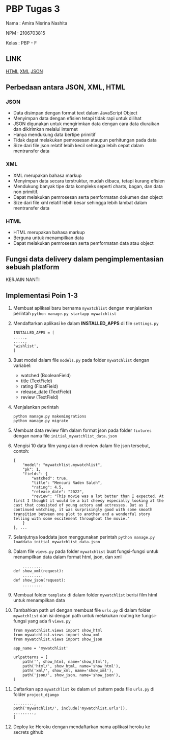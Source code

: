 # PBP Tugas 3

Nama : Amira Nisrina Nashita

NPM : 2106703815

Kelas : PBP - F


## LINK

[HTML](http://tugas3-amiransht.herokuapp.com/mywatchlist/html/)
[XML](http://tugas3-amiransht.herokuapp.com/mywatchlist/xml/)
[JSON](http://tugas3-amiransht.herokuapp.com/mywatchlist/json/)

## Perbedaan antara JSON, XML, HTML

### JSON
 - Data disimpan dengan format text dalam JavaScript Object
 - Menyimpan data dengan efisien tetapi tidak rapi untuk dilihat
 - JSON digunakan untuk mengirimkan data dengan cara data diuraikan dan dikirimkan melalui internet
 - Hanya mendukung data bertipe primitif
 - Tidak dapat melakukan pemrosesan ataupun perhitungan pada data
 - Size dari file json relatif lebih kecil sehingga lebih cepat dalam mentransfer data

### XML
- XML merupakan bahasa markup
- Menyimpan data secara terstruktur, mudah dibaca, tetapi kurang efisien
- Mendukung banyak tipe data kompleks seperti charts, bagan, dan data non primitif.
- Dapat melakukan pemrosesan serta pemformatan dokumen dan object
- Size dari file xml relatif lebih besar sehingga lebih lambat dalam mentransfer data

### HTML
- HTML merupakan bahasa markup
- Berguna untuk menampilkan data
- Dapat melakukan pemrosesan serta pemformatan data atau object


## Fungsi data delivery dalam pengimplementasian sebuah platform

KERJAIN NANTI

## Implementasi Poin 1-3

1. Membuat aplikasi baru bernama `mywatchlist` dengan menjalankan perintah
    `python manage.py startapp mywatchlist`

2. Mendaftarkan aplikasi ke dalam **INSTALLED_APPS** di file `settings.py`
    ```shell
    INSTALLED_APPS = [
    .....,
    .....,
    'wishlist',
    ]
    ```

3. Buat model dalam file `models.py` pada folder `mywatchlist` dengan variabel:
    - watched (BooleanField)
    - title (TextField)
    - rating (FloatField)
    - release_date (TextField)
    - review (TextField)

4. Menjalankan perintah
    ```shell
    python manage.py makemingrations
    python manage.py migrate
    ```
5. Membuat data review film dalam format json pada folder `fixtures` dengan nama file `initial_mywatchlist_data.json`

6. Mengisi 10 data film yang akan di review dalam file json tersebut, contoh:
    ```shell
    {
        "model": "mywatchlist.mywatchlist",
        "pk": 1,
        "fields": {
            "watched": true,
            "title": "Mencuri Raden Saleh",
            "rating": 4.5,
            "release_date": "2022",
            "review": "This movie was a lot better than I expected. At first I thought it would be a bit cheesy especially looking at the cast that consisted of young actors and actresses. But as I continued watching, it was surprisingly good with some smooth transition between one plot to another and a wonderful story telling with some excitement throughout the movie."
        }
    }, ...
    ```
7. Selanjutnya loaddata json menggunakan perintah
    `python manage.py loaddata initial_mywatchlist_data.json`

8. Dalam file `views.py` pada folder `mywatchlist` buat fungsi-fungsi untuk menampilkan data dalam format html, json, dan xml
    ```def show_html(request):
        .........
    def show_xml(request):
        .........
    def show_json(request):
        .........
    ```

9. Membuat folder `template` di dalam folder `mywatchlist` berisi film html untuk menampilkan data

10. Tambahkan path url dengan membuat file `urls.py` di dalam folder `mywatchlist` dan isi dengan path untuk melakukan routing ke fungsi-fungsi yang ada fi `views.py`
    ```
    from mywatchlist.views import show_html
    from mywatchlist.views import show_xml 
    from mywatchlist.views import show_json

    app_name = 'mywatchlist'

    urlpatterns = [
        path('', show_html, name='show_html'),
        path('html/', show_html, name='show_html'),
        path('xml/', show_xml, name='show_xml'),
        path('json/', show_json, name='show_json'),
    ]
    ```

11. Daftarkan app `mywatchlist` ke dalam url pattern pada file `urls.py` di folder `project_django`
    ```urlpatterns = [
    .........,
    path('mywatchlist/', include('mywatchlist.urls')),
    .........,
    ]
    ```

12. Deploy ke Heroku dengan mendaftarkan nama aplikasi heroku ke secrets github


    

